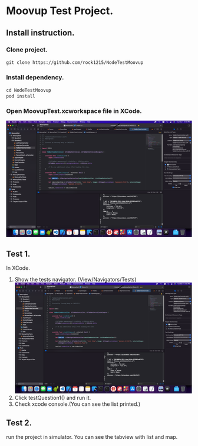 # Moovup Test Project.

## Install instruction.

### Clone project.

```
git clone https://github.com/rock1215/NodeTestMoovup
```

### Install dependency.

```
cd NodeTestMoovup
pod install
```

### Open MoovupTest.xcworkspace file in XCode.

![Alt text](/screenshot/screenshot_open.png?raw=true "Opening Page")

## Test 1.

In XCode.
1. Show the tests navigator. (View/Navigators/Tests)
![Alt text](/screenshot/screenshot_open.png?raw=true "Test Page")
2. Click testQuestion1() and run it.
3. Check xcode console.(You can see the list printed.)

## Test 2.

run the project in simulator.
You can see the tabview with list and map.
